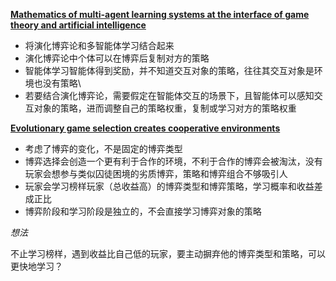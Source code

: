 [**Mathematics of multi-agent learning systems at the interface of game theory and artificial intelligence**](https://arxiv.org/pdf/2403.07017?)

* 将演化博弈论和多智能体学习结合起来
* 演化博弈论中个体可以在博弈后复制对方的策略
* 智能体学习智能体得到奖励，并不知道交互对象的策略，往往其交互对象是环境也没有策略\
* 若要结合演化博弈论，需要假定在智能体交互的场景下，且智能体可以感知交互对象的策略，进而调整自己的策略权重，复制或学习对方的策略权重

[**Evolutionary game selection creates cooperative environments**](https://arxiv.org/pdf/2311.11128)

* 考虑了博弈的变化，不是固定的博弈类型
* 博弈选择会创造一个更有利于合作的环境，不利于合作的博弈会被淘汰，没有玩家会想参与类似囚徒困境的劣质博弈，策略和博弈组合不够吸引人
* 玩家会学习榜样玩家（总收益高）的博弈类型和博弈策略，学习概率和收益差成正比
* 博弈阶段和学习阶段是独立的，不会直接学习博弈对象的策略

*想法*

不止学习榜样，遇到收益比自己低的玩家，要主动摒弃他的博弈类型和策略，可以更快地学习？

